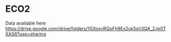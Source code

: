 # ECO2

Data available here https://drive.google.com/drive/folders/1GXoxyRQpFh9Ex2uk5sh3QA_2Je0TXAS6?usp=sharing
